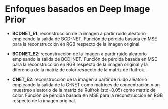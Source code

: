 # Enfoques basados en Deep Image Prior

- **BCDNET_E1**: reconstrucción de la imagen a partir ruido aleatorio empleando la salida de BCD-NET. Función de pérdida basada en MSE para la reconstrucción en RGB respecto de la imagen original.

- **BCDNET_E2**: reconstrucción de la imagen a partir ruido aleatorio empleando la salida de BCD-NET. Función de pérdida basada en MSE para la reconstrucción en RGB respecto de la imagen original y la diferencia de la matriz de color respecto de la matriz de Ruifrok.

- **CNET_E2**: reconstrucción de la imagen a partir de ruido aleatorio empleando la salida de la C-NET como matrices de concentración y un muestreo aleatorio de la matriz de Ruifrok (std=0.05) como matriz de color. Función de pérdida basada en MSE para la reconstrucción en RGB respecto de la imagen original.
